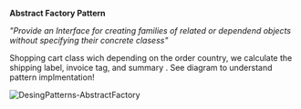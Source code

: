 **Abstract Factory Pattern**


*"Provide an Interface for creating families of related or dependend objects without specifying their concrete clasess"*


Shopping cart class wich depending on the order country, we calculate the shipping label, invoice tag, and summary . See diagram to understand pattern implmentation!


![DesingPatterns-AbstractFactory](https://user-images.githubusercontent.com/11037848/146810544-50c6bd4d-1869-4ecd-ab8c-f75f3a776dde.png)
